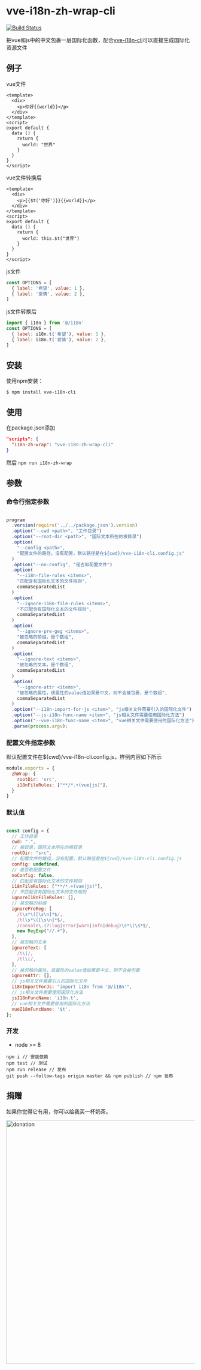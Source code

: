 # vve-i18n-zh-wrap-cli

[![Build Status](https://travis-ci.org/vue-viewer-editor/vve-i18n-cli.svg?branch=master)](https://travis-ci.org/vue-viewer-editor/vve-i18n-cli)

把vue和js中的中文包裹一层国际化函数，配合[vve-i18n-cli](README.md)可以直接生成国际化资源文件

## 例子

vue文件

```vue
<template>
  <div>
    <p>你好{{world}}</p>
  </div>
</template>
<script>
export default {
  data () {
    return {
      world: "世界"
    }
  }
}
</script>
```

vue文件转换后

```vue
<template>
  <div>
    <p>{{$t('你好')}}{{world}}</p>
  </div>
</template>
<script>
export default {
  data () {
    return {
      world: this.$t("世界")
    }
  }
}
</script>
```

js文件

```js
const OPTIONS = [
  { label: '希望', value: 1 },
  { label: '爱情', value: 2 },
]
```

js文件转换后

```js
import { i18n } from '@/i18n'
const OPTIONS = [
  { label: i18n.t('希望'), value: 1 },
  { label: i18n.t('爱情'), value: 2 },
]
```

## 安装

使用npm安装：

```
$ npm install vve-i18n-cli
```

## 使用

在package.json添加

```json
"scripts": {
  "i18n-zh-wrap": "vve-i18n-zh-wrap-cli"
}
```

然后 `npm run i18n-zh-wrap`

## 参数

### 命令行指定参数

```javascript

program
  .version(require('../../package.json').version)
  .option("--cwd <path>", "工作目录")
  .option("--root-dir <path>", "国际文本所在的根目录")
  .option(
    "--config <path>",
    "配置文件的路径，没有配置，默认路径是在${cwd}/vve-i18n-cli.config.js"
  )
  .option("--no-config", "是否取配置文件")
  .option(
    "--i18n-file-rules <items>",
    "匹配含有国际化文本的文件规则",
    commaSeparatedList
  )
  .option(
    "--ignore-i18n-file-rules <items>",
    "不匹配含有国际化文本的文件规则",
    commaSeparatedList
  )
  .option(
    "--ignore-pre-geg <items>",
    "被忽略的前缀，是个数组",
    commaSeparatedList
  )
  .option(
    "--ignore-text <items>",
    "被忽略的文本，是个数组",
    commaSeparatedList
  )
  .option(
    "--ignore-attr <items>",
    "被忽略的属性，该属性的value值如果是中文，则不会被包裹，是个数组",
    commaSeparatedList
  )
  .option("--i18n-import-for-js <item>", "js相关文件需要引入的国际化文件")
  .option("--js-i18n-func-name <item>", "js相关文件需要使用国际化方法")
  .option("--vue-i18n-func-name <item>", "vue相关文件需要使用的国际化方法")
  .parse(process.argv);
```

### 配置文件指定参数

默认配置文件在${cwd}/vve-i18n-cli.config.js，样例内容如下所示

```javascript
module.exports = {
  zhWrap: {
    rootDir: 'src',
    i18nFileRules: ["**/*.+(vue|js)"],
  }
}
```

### 默认值

```javascript

const config = {
  // 工作目录
  cwd: ".",
  // 根目录，国际文本所在的根目录
  rootDir: "src",
  // 配置文件的路径，没有配置，默认路径是在${cwd}/vve-i18n-cli.config.js
  config: undefined,
  // 是否取配置文件
  noConfig: false,
  // 匹配含有国际化文本的文件规则
  i18nFileRules: ["**/*.+(vue|js)"],
  // 不匹配含有国际化文本的文件规则
  ignoreI18nFileRules: [],
  // 被忽略的前缀
  ignorePreReg: [
    /t\s*\([\s\n]*$/,
    /tl\s*\([\s\n]*$/,
    /console\.(?:log|error|warn|info|debug)\s*\(\s*$/,
    new RegExp("//.+"),
  ],
  // 被忽略的文本
  ignoreText: [
    /t\(/,
    /tl\(/,
  ],
  // 被忽略的属性，该属性的value值如果是中文，则不会被包裹
  ignoreAttr: [],
  // js相关文件需要引入的国际化文件
  i18nImportForJs: "import i18n from '@/i18n'",
  // js相关文件需要使用国际化方法
  jsI18nFuncName: 'i18n.t',
  // vue相关文件需要使用的国际化方法
  vueI18nFuncName: '$t',
};
```


### 开发

- node >= 8

```
npm i // 安装依赖
npm test // 测试
npm run release // 发布
git push --follow-tags origin master && npm publish // npm 发布
```

## 捐赠

如果你觉得它有用，你可以给我买一杯奶茶。

<img width="650" src="https://raw.githubusercontent.com/vue-viewer-editor/vve-i18n-cli/master/qrcode-donation.png" alt="donation">
